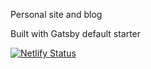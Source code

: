 Personal site and blog

Built with Gatsby default starter

[![Netlify Status](https://api.netlify.com/api/v1/badges/cd47fdaf-5a45-47bb-9170-b76caa03c468/deploy-status)](https://app.netlify.com/sites/dcgoodwindev/deploys)
